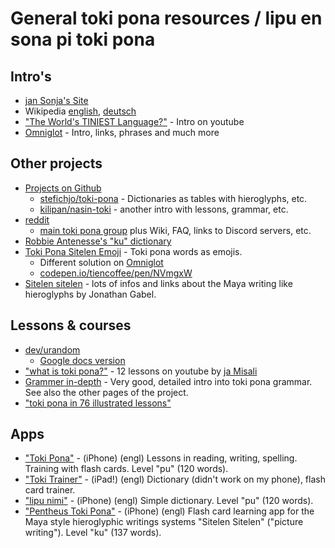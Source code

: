 # General toki pona resources / lipu en sona pi toki pona

## Intro's

+ [jan Sonja's Site](https://tokipona.org/)
+ Wikipedia [english](https://en.wikipedia.org/wiki/Toki_Pona), [deutsch](https://de.wikipedia.org/wiki/Toki_Pona)
+ ["The World's TINIEST Language?"](https://www.youtube.com/watch?v=E4y7tf3VJAM) - Intro on youtube
+ [Omniglot](https://omniglot.com/conscripts/tokipona.htm) - Intro, links, phrases and much more

## Other projects

+ [Projects on Github](https://github.com/search?q=toki+pona)
  + [stefichjo/toki-pona](https://github.com/stefichjo/toki-pona) - Dictionaries as tables with hieroglyphs, etc.
  + [kilipan/nasin-toki](https://github.com/kilipan/nasin-toki) - another intro with lessons, grammar, etc.
+ [reddit](https://www.reddit.com/search/?q=toki+pona&type=sr)
  + [main toki pona group](https://www.reddit.com/r/tokipona/) plus Wiki, FAQ, links to Discord servers, etc.
+ [Robbie Antenesse's "ku" dictionary](https://robbie.antenesse.net/tokipona/)
+ [Toki Pona Sitelen Emoji](https://sites.google.com/view/sitelenemoji) - Toki pona words as emojis.
  + Different solution on [Omniglot](https://omniglot.com/conscripts/sitelenemoji.htm)
  + [codepen.io/tiencoffee/pen/NVmgxW](https://codepen.io/tiencoffee/pen/NVmgxW)
+ [Sitelen sitelen](https://www.jonathangabel.com/toki-pona/) - lots of infos and links about the Maya writing like hieroglyphs by Jonathan Gabel.

## Lessons & courses

+ [dev/urandom](https://devurandom.xyz/tokipona/)
  + [Google docs version](https://docs.google.com/document/d/1uZ-OqpATrjJwCRRvKLEoT16mphES4Id_za_gHmrtEQ4/edit?usp=sharing)
+ ["what is toki pona?"](https://www.youtube.com/watch?v=2EZihKCB9iw) - 12 lessons on youtube by [ja Misali](https://www.youtube.com/c/HBMmaster)
+ [Grammer in-depth](https://github.com/ae-dschorsaanjo/lipu-lili-pi-toki-pona/blob/master/grammar.md) - Very good, detailed intro into toki pona grammar. See also the other pages of the project.
+ ["toki pona in 76 illustrated lessons"](https://aiki.pbworks.com/f/tp+in+76+lessons+English.pdf)

## Apps

+ ["Toki Pona"](https://apps.apple.com/dz/app/toki-pona/id1562195368) - (iPhone) (engl) Lessons in reading, writing, spelling. Training with flash cards. Level "pu" (120 words).
+ ["Toki Trainer"](https://apps.apple.com/us/app/toki-trainer/id1593960841) - (iPad!) (engl) Dictionary (didn't work on my phone), flash card trainer.
+ ["lipu nimi"](https://apps.apple.com/us/app/lipu-nimi/id1607786473) - (iPhone) (engl) Simple dictionary. Level "pu" (120 words).
+ ["Pentheus Toki Pona"](https://apps.apple.com/us/app/pentheus-toki-pona/id1583420636) - (iPhone) (engl) Flash card learning app for the Maya style hieroglyphic writings systems "Sitelen Sitelen" ("picture writing"). Level "ku" (137 words).
